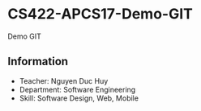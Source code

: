 # CS422-APCS17-Demo-GIT
Demo GIT

## Information

- Teacher: Nguyen Duc Huy
- Department: Software Engineering
- Skill: Software Design, Web, Mobile